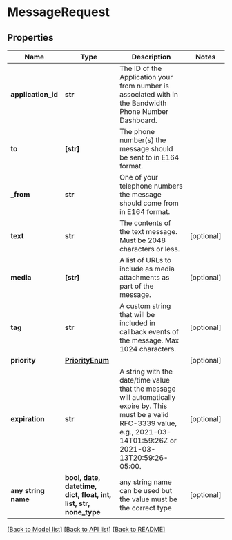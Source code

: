 # MessageRequest


## Properties
Name | Type | Description | Notes
------------ | ------------- | ------------- | -------------
**application_id** | **str** | The ID of the Application your from number is associated with in the Bandwidth Phone Number Dashboard. | 
**to** | **[str]** | The phone number(s) the message should be sent to in E164 format. | 
**_from** | **str** | One of your telephone numbers the message should come from in E164 format. | 
**text** | **str** | The contents of the text message. Must be 2048 characters or less. | [optional] 
**media** | **[str]** | A list of URLs to include as media attachments as part of the message. | [optional] 
**tag** | **str** | A custom string that will be included in callback events of the message. Max 1024 characters. | [optional] 
**priority** | [**PriorityEnum**](PriorityEnum.md) |  | [optional] 
**expiration** | **str** | A string with the date/time value that the message will automatically expire by. This must be a valid RFC-3339 value, e.g., 2021-03-14T01:59:26Z or 2021-03-13T20:59:26-05:00. | [optional] 
**any string name** | **bool, date, datetime, dict, float, int, list, str, none_type** | any string name can be used but the value must be the correct type | [optional]

[[Back to Model list]](../README.md#documentation-for-models) [[Back to API list]](../README.md#documentation-for-api-endpoints) [[Back to README]](../README.md)



